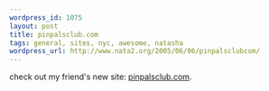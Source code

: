 ```yaml
--- 
wordpress_id: 1075
layout: post
title: pinpalsclub.com
tags: general, sites, nyc, awesome, natasha
wordpress_url: http://www.nata2.org/2005/06/06/pinpalsclubcom/
---
```

check out my friend's new site: <a href="http://pinpalsclub.com/">pinpalsclub.com</a>.
